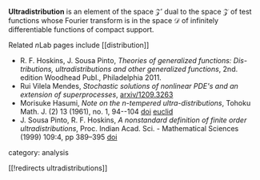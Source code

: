 __Ultradistribution__ is an element of the space $\mathcal{Z}'$ dual to the space $\mathcal{Z}$ of test functions whose Fourier transform is in the space $\mathcal{D}$ of infinitely differentiable functions of compact support. 

Related $n$Lab pages include [[distribution]]

* R. F. Hoskins, J. Sousa Pinto, _Theories of generalized functions: Dis-
tributions, ultradistributions and other generalized functions_, 2nd. edition
Woodhead Publ., Philadelphia 2011.
* Rui Vilela Mendes, _Stochastic solutions of nonlinear PDE's and an extension of superprocesses_, [arxiv/1209.3263](https://arxiv.org/abs/1209.3263)
* Morisuke Hasumi, _Note on the $n$-tempered ultra-distributions_, Tohoku Math. J. (2) 13 (1961), no. 1, 94--104 [doi](http://10.2748/tmj/1178244354) [euclid](http://projecteuclid.org/euclid.tmj/1178244354)
* J. Sousa Pinto, R. F. Hoskins, _A nonstandard definition of finite order ultradistributions_, Proc. Indian Acad. Sci. - Mathematical Sciences (1999) 109:4, pp 389–395 [doi](http://dx.doi.org/10.1007/BF02837998)

category: analysis

[[!redirects ultradistributions]]
